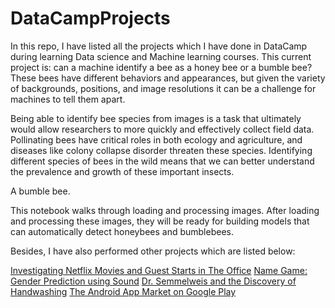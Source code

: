 # DataCampProjects

In this repo, I have listed all the projects which I have done in DataCamp during learning Data science and Machine learning courses. This current project is: can a machine identify a bee as a honey bee or a bumble bee? These bees have different behaviors and appearances, but given the variety of backgrounds, positions, and image resolutions it can be a challenge for machines to tell them apart.

Being able to identify bee species from images is a task that ultimately would allow researchers to more quickly and effectively collect field data. Pollinating bees have critical roles in both ecology and agriculture, and diseases like colony collapse disorder threaten these species. Identifying different species of bees in the wild means that we can better understand the prevalence and growth of these important insects.


A bumble bee.

This notebook walks through loading and processing images. After loading and processing these images, they will be ready for building models that can automatically detect honeybees and bumblebees.

Besides, I have also performed other projects which are listed below: 

[Investigating Netflix Movies and Guest Starts in The Office](https://app.datacamp.com/workspace/w/d35edb68-e411-40ee-b6f7-889be515c7e5)
[Name Game: Gender Prediction using Sound](https://app.datacamp.com/workspace/w/2237736d-d15c-4f88-ae56-7483205913d7)
[Dr. Semmelweis and the Discovery of Handwashing](https://app.datacamp.com/workspace/w/65819327-48dc-4a30-a15b-ca5d8ef70874)
[The Android App Market on Google Play](https://app.datacamp.com/workspace/w/46588062-bca9-49e6-bbc9-e0cc5ca87d56)

